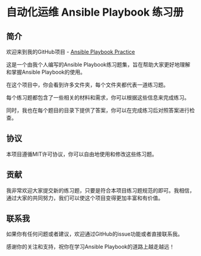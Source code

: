 # 自动化运维 Ansible Playbook 练习册

## 简介

欢迎来到我的GitHub项目 - [Ansible Playbook Practice](https://github.com/ZhaoKunqi/ansible-practice-book/)

这是一个由我个人编写的Ansible Playbook练习题集，旨在帮助大家更好地理解和掌握Ansible Playbook的使用。

在这个项目中，你会看到许多文件夹，每个文件夹都代表一道练习题。

每个练习题都包含了一些相关的材料和需求，你可以根据这些信息来完成练习。

同时，我也在每个题目的目录下提供了答案，你可以在完成练习后对照答案进行检查。

## 协议

本项目遵循MIT许可协议，你可以自由地使用和修改这些练习题。

## 贡献

我非常欢迎大家提交新的练习题，只要是符合本项目练习题规范的即可。我相信，通过大家的共同努力，我们可以使这个项目变得更加丰富和有价值。

## 联系我

如果你有任何问题或者建议，欢迎通过GitHub的issue功能或者直接联系我。

感谢你的关注和支持，祝你在学习Ansible Playbook的道路上越走越远！
